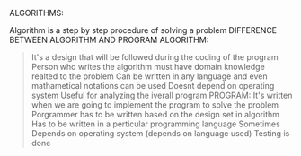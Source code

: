 ALGORITHMS:

Algorithm is a step by step procedure of solving a problem
DIFFERENCE BETWEEN ALGORITHM AND PROGRAM
ALGORITHM:
> It's a design that will be followed during the coding of the program
> Person who writes the algorithm must have domain knowledge realted to the problem
> Can be written in any language and even mathametical notations can be used
> Doesnt depend on operating system
> Useful for analyzing the iverall program
PROGRAM:
> It's written when we are going to implement the program to solve the problem
> Porgrammer has to be written based on the design set in algorithm
> Has to be written in a perticular programming language
> Sometimes Depends on operating system (depends on language used) 
> Testing is done
